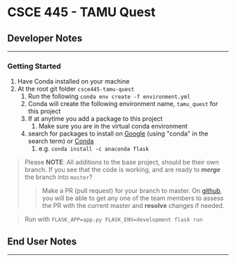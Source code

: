 # CSCE 445 - TAMU Quest
## Developer Notes
---
### Getting Started
1. Have Conda installed on your machine
2. At the root git folder `csce445-tamu-quest`
   1. Run the following `conda env create -f environment.yml`
   2. Conda will create the following environment name, `tamu_quest` for this project
   3. If at anytime you add a package to this project
      1. Make sure you are in the virtual conda environment
   2. search for packages to install on [Google](https://google.com) (using "conda" in the search term) or [Conda](https://anaconda.org)
         1. e.g. `conda install -c anaconda flask`
> Please **NOTE**: All additions to the base project, should be their own branch. If you see that the code is working, and are ready to ***merge*** the branch into `master`?
>> Make a PR (pull request) for your branch to master. On [github](https://github.com/jasonkolodziej/csce445-tamu-quest), you will be able to get any one of the team members to assess the PR with the current master and **resolve** changes if needed.

> Run with `FLASK_APP=app.py FLASK_ENV=development flask run`
## End User Notes
---
